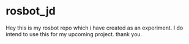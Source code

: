 # rosbot_jd
Hey this is my rosbot repo which i have created as an experiment.
I do intend to use this for my upcoming project.
thank you.
